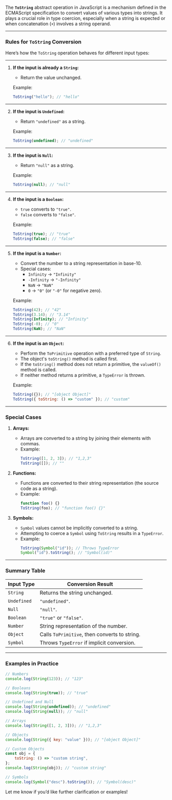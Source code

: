 The **`ToString`** abstract operation in JavaScript is a mechanism defined in the ECMAScript specification to convert values of various types into strings. It plays a crucial role in type coercion, especially when a string is expected or when concatenation (`+`) involves a string operand.

---

### **Rules for `ToString` Conversion**

Here’s how the `ToString` operation behaves for different input types:

---

1. **If the input is already a `String`:**

    - Return the value unchanged.

    Example:

    ```javascript
    ToString("hello"); // "hello"
    ```

---

2. **If the input is `Undefined`:**

    - Return `"undefined"` as a string.

    Example:

    ```javascript
    ToString(undefined); // "undefined"
    ```

---

3. **If the input is `Null`:**

    - Return `"null"` as a string.

    Example:

    ```javascript
    ToString(null); // "null"
    ```

---

4. **If the input is a `Boolean`:**

    - `true` converts to `"true"`.
    - `false` converts to `"false"`.

    Example:

    ```javascript
    ToString(true); // "true"
    ToString(false); // "false"
    ```

---

5. **If the input is a `Number`:**

    - Convert the number to a string representation in base-10.
    - Special cases:
        - `Infinity` → `"Infinity"`
        - `-Infinity` → `"-Infinity"`
        - `NaN` → `"NaN"`
        - `0` → `"0"` (or `"-0"` for negative zero).

    Example:

    ```javascript
    ToString(42); // "42"
    ToString(3.14); // "3.14"
    ToString(Infinity); // "Infinity"
    ToString(-0); // "0"
    ToString(NaN); // "NaN"
    ```

---

6. **If the input is an `Object`:**

    - Perform the `ToPrimitive` operation with a preferred type of `String`.
    - The object's `toString()` method is called first.
    - If the `toString()` method does not return a primitive, the `valueOf()` method is called.
    - If neither method returns a primitive, a `TypeError` is thrown.

    Example:

    ```javascript
    ToString({}); // "[object Object]"
    ToString({ toString: () => "custom" }); // "custom"
    ```

---

### **Special Cases**

1. **Arrays:**

    - Arrays are converted to a string by joining their elements with commas.
    - Example:
        ```javascript
        ToString([1, 2, 3]); // "1,2,3"
        ToString([]); // ""
        ```

2. **Functions:**

    - Functions are converted to their string representation (the source code as a string).
    - Example:
        ```javascript
        function foo() {}
        ToString(foo); // "function foo() {}"
        ```

3. **Symbols:**
    - `Symbol` values cannot be implicitly converted to a string.
    - Attempting to coerce a `Symbol` using `ToString` results in a `TypeError`.
    - Example:
        ```javascript
        ToString(Symbol("id")); // Throws TypeError
        Symbol("id").toString(); // "Symbol(id)"
        ```

---

### **Summary Table**

| **Input Type** | **Conversion Result**                         |
| -------------- | --------------------------------------------- |
| `String`       | Returns the string unchanged.                 |
| `Undefined`    | `"undefined"`.                                |
| `Null`         | `"null"`.                                     |
| `Boolean`      | `"true"` or `"false"`.                        |
| `Number`       | String representation of the number.          |
| `Object`       | Calls `ToPrimitive`, then converts to string. |
| `Symbol`       | Throws `TypeError` if implicit conversion.    |

---

### **Examples in Practice**

```javascript
// Numbers
console.log(String(123)); // "123"

// Booleans
console.log(String(true)); // "true"

// Undefined and Null
console.log(String(undefined)); // "undefined"
console.log(String(null)); // "null"

// Arrays
console.log(String([1, 2, 3])); // "1,2,3"

// Objects
console.log(String({ key: "value" })); // "[object Object]"

// Custom Objects
const obj = {
    toString: () => "custom string",
};
console.log(String(obj)); // "custom string"

// Symbols
console.log(Symbol("desc").toString()); // "Symbol(desc)"
```

Let me know if you’d like further clarification or examples!
